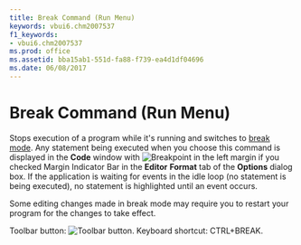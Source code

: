 ```yaml
---
title: Break Command (Run Menu)
keywords: vbui6.chm2007537
f1_keywords:
- vbui6.chm2007537
ms.prod: office
ms.assetid: bba15ab1-551d-fa88-f739-ea4d1df04696
ms.date: 06/08/2017
---
```



# Break Command (Run Menu)

Stops execution of a program while it's running and switches to [break mode](vbe-glossary.md). Any statement being executed when you choose this command is displayed in the  **Code** window with
![Breakpoint](images/wbrkpnt_ZA01201808.gif) in the left margin if you checked Margin Indicator Bar in the **Editor** **Format** tab of the **Options** dialog box. If the application is waiting for events in the idle loop (no statement is being executed), no statement is highlighted until an event occurs.

Some editing changes made in break mode may require you to restart your program for the changes to take effect.

Toolbar button: 
![Toolbar button](images/tbr_brk_ZA01201682.gif). Keyboard shortcut: CTRL+BREAK.


